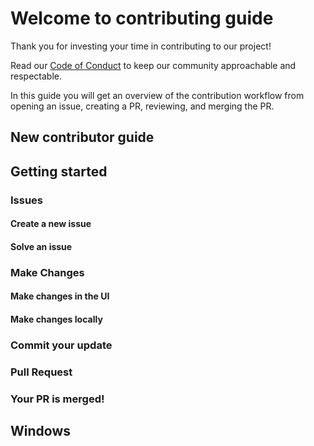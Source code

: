 # Welcome to <PROJECT> contributing guide <!-- omit in toc -->

Thank you for investing your time in contributing to our project! 

Read our [Code of Conduct](./CODE_OF_CONDUCT.md) to keep our community approachable and respectable.

In this guide you will get an overview of the contribution workflow from opening an issue, creating a PR, reviewing, and merging the PR.

## New contributor guide

## Getting started

### Issues

#### Create a new issue

#### Solve an issue

### Make Changes

#### Make changes in the UI

#### Make changes locally

### Commit your update

### Pull Request

### Your PR is merged!

## Windows
